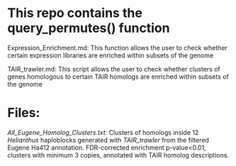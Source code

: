 # This repo contains the query_permutes() function

Expression_Enrichment.md: This function allows the user to check whether certain expression libraries are enriched within subsets of the genome

TAIR_trawler.md: This script allows the user to check whether clusters of genes homologous to certain TAIR homologs are enriched within subsets of the genome

# Files:

*All_Eugene_Homolog_Clusters.txt:* Clusters of homologs inside 12 *Helianthus* haploblocks generated with *TAIR_trawler* from the filtered Eugene Ha412 annotation. FDR-corrected enrichment p-value<0.01, clusters with minimum 3 copies, annotated with TAIR homolog descriptions.
